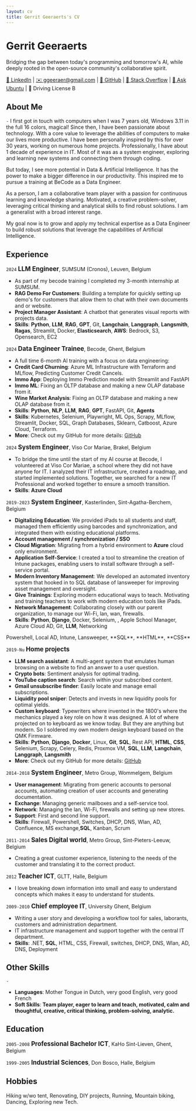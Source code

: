 ```yaml
---
layout: cv
title: Gerrit Geeraerts's CV
---
```


# Gerrit Geeraerts
Bridging the gap between today's programming and tomorrow's AI, while deeply rooted in the open-source community's collaborative spirit.  

<div id="webaddress">
  <a href="https://www.linkedin.com/in/gerrit-geeraerts/" target="_blank">🔗 LinkedIn</a> |
  <a href="mailto:ggeeraer@gmail.com" target="_blank">✉️ ggeeraer@gmail.com</a> |
  <a href="https://github.com/GerritGeeraerts" target="_blank">🔗 GitHub</a> |
  <a href="https://stackoverflow.com/users/10213635/gerrit-geeraerts?tab=profile" target="_blank">🔗 Stack Overflow</a> |
  <a href="https://askubuntu.com/users/1097288/gerrit-geeraerts?tab=profile" target="_blank">🔗 Ask Ubuntu</a> |
  🪪 Driving License B
</div>

## About Me
`-`
I first got in touch with computers when I was 7 years old, Windows 3.11 in the full 16 colors, magical! Since then, 
I have been passionate about technology. With a core value to leverage the abilities of computers to make our lives more 
productive. I have been personally inspired by this for over 30 years, working on numerous home projects. 
Professionally, I have about 1 decade of experience in IT. Most of it was as a system engineer, exploring and learning 
new systems and connecting them through coding. 

But today, I see more potential in Data & Artificial Intelligence. It has the power to make a bigger difference in our 
productivity. This inspired me to pursue a training at BeCode as a Data Engineer.

As a person, I am a collaborative team player with a passion for continuous learning and knowledge sharing. 
Motivated, a creative problem-solver, leveraging critical thinking and analytical skills to find robust solutions. 
I am a generalist with a broad interest range.

My goal now is to grow and apply my technical expertise as a Data Engineer to build robust solutions that leverage 
the capabilities of Artificial Intelligence.

## Experience

`2024` <span style="font-size:1.2em;">**LLM Engineer**</span>, SUMSUM (Cronos), Leuven, Belgium
- As part of my becode training I completed my 3-month internship at SUMSUM. 
- **RAG Demo For Customers**: Building a template for quickly setting up demo's for customers that allow them to chat 
  with their own documents and or website.
- **Project Manager Assistant**: A chatbot that generates visual reports with projects data.  
- **Skills**: **Python**, **LLM**, **RAG**, **GPT**, Git, **Langchain**, **Langgraph**, **Langsmith**, **Ragas**, 
  Streamlit, Docker, **Elasticsearch**, **AWS**: Bedrock, S3, Opensearch, EC2

`2024` <span style="font-size:1.2em;">**Data Engineer Trainee**</span>, Becode, Ghent, Belgium
- A full time 6-month AI training with a focus on data engineering:
- **Credit Card Churning**: Azure ML Infrastructure with Terraform and MLflow, Predicting Customer Credit Cancels.
- **Immo App**: Deploying Immo Prediction model with Streamlit and FastAPI
- **Immo ML**: Fixing an OLTP database and making a new OLAP database from it.
- **Wine Market Analysis**: Fixing an OLTP database and making a new OLAP database from it.
- **Skills**: **Python**, **NLP**, **LLM**, **RAG**, **GPT**, FastAPI, Git, **Agents**
- **Skills**: Kubernetes, Selenium, Playwright, ML Ops, Scrapy, MLflow, Streamlit, Docker, SQL, Graph Databases, 
  Sklearn, Catboost, Azure Cloud, Terraform.
- **More**: Check out my GitHub for more details: [GitHub](https://github.com/GerritGeeraerts)

`2024` <span style="font-size:1.2em;">**System Engineer**</span>, Viso Cor Mariae, Brakel, Belgium
- To bridge the time until the start of my AI course at Becode, I volunteered at Viso Cor Mariae, a school where they 
  did not have anyone for IT. I analyzed their IT infrastructure, created a roadmap, and started implemented solutions. 
  Together, we searched for a new IT Professional and worked together to ensure a smooth transition. 
- **Skills**: **Azure Cloud**

`2019-2023` <span style="font-size:1.2em;">**System Engineer**</span>, Kasterlinden, Sint-Agatha-Berchem, Belgium
- **Digitalizing Education**: We provided iPads to all students and staff, managed them efficiently using barcodes and synchronization, and integrated them with existing educational platforms.
- **Account management / synchronization / SSO**
- **Cloud Migration**: Migrating from a hybrid environment to **Azure** cloud only environment.
- **Application Self-Service**: I created a tool to streamline the creation of Intune packages, enabling users to install software through a self-service portal.
- **Modern Inventory Management**: We developed an automated inventory system that hooked in to SQL database of lansweeper for improving asset management and oversight.
- **Give Trainings**: Exploring modern educational ways to teach. Motivating and training teachers to work with modern education tools like iPads.
- **Network Management**: Collaborating closely with our parent organization, to manage our Wi-Fi, lan, wan, firewalls.
- **Skills**: **Python**, **Django**, Docker, Selenium, <!--, Jamf-->, Apple School Manager, Azure Cloud AD, Git<!--, Soap-->, **LLM**, Networking
<!--DHCP, DNS, Firewall, VLAN, Switches, --> Powershell, Local AD, Intune, Lansweeper, **SQL**, **HTML**, **CSS**

`2019-Nu` <span style="font-size:1.2em;">**Home projects**</span>
- **LLM search assistant**: A multi-agent system that emulates human browsing on a website to find an answer to a user question.
- **Crypto bots**: Sentiment analysis for optimal trading.
- **YouTube caption search**: Search within your subscribed content.
- **Gmail unsubscribe finder**: Easily locate and manage email subscriptions.
- **Liquidity pool sniper**: Detects and invests in new liquidity pools for optimal yields.
- **Custom keyboard**: Typewriters where invented in the 1800's where the mechanics played a key role on how it was designed. A lot of where projected on to keyboard as we know today. But they are anything but modern. So I soldered my own modern design keyboard based on the QMK Firmware.
- **Skills**: **Python**, **Django**, **Docker**, Linux, **Git**, **SQL**, Rest API, **HTML**, **CSS**, Selenium, Scrapy, Celery, Redis, 
Proxmox VM, **SQL**, **LLM**, **Langchain**, **Langgraph**, **Langsmith**
- **More**: Check out my GitHub for more details: [GitHub](https://github.com/GerritGeeraerts)

`2014-2018` <span style="font-size:1.2em;">**System Engineer**</span>, Metro Group, Wommelgem, Belgium  
- **User management**: Migrating from generic accounts to personal accounts, automating creation of user accounts and generating documentation. 
- **Exchange**: Managing generic mailboxes and a self-service tool.
- **Network**: Managing the lan, Wi-Fi, firewalls and setting up new stores.
- **Support**: First and second line support.
- **Skills**: Firewall, Powershell, Switches, DHCP, DNS, Wlan, AD, Confluence, MS exchange,**SQL**, Kanban, Scrum

`2011-2014` <span style="font-size:1.2em;">**Sales Digital world**</span>, Metro Group, Sint-Pieters-Leeuw, Belgium  
- Creating a great customer experience, listening to the needs of the customer and translating it to the correct product.

`2012` <span style="font-size:1.2em;">**Teacher ICT**</span>, GLTT, Halle, Belgium  
- I love breaking down information into small and easy to understand concepts which makes it easy to understand for students.

`2009-2010` <span style="font-size:1.2em;">**Chief employee IT**</span>, University Ghent, Belgium  
- Writing a user story and developing a workflow tool for sales, laborants, customers and administration department.
- IT infrastructure management and support together with the central IT department. 
- **Skills**: .NET, **SQL**, HTML, CSS, Firewall, switches, DHCP, DNS, Wlan, AD, DNS, Deployment

## Other Skills
`-`
- **Languages**: Mother Tongue in Dutch, very good English, very good French
- **Soft Skills**: 	**Team player, eager to learn and teach, motivated, calm and thoughtful, creative, critical thinking, problem-solving, analytic.**


## Education
`2005-2008` <span style="font-size:1.2em;">**Professional Bachelor ICT**</span>, KaHo Sint-Lieven, Ghent, Belgium

`1999-2005` <span style="font-size:1.2em;">**Industrial Sciences**</span>, Don Bosco, Halle, Belgium

## Hobbies
Hiking w/wo tent, Renovating, DIY projects, Running, Mountain biking, Dancing, Exploring new Tech.

<!-- ### Footer

Last updated: May 2013 -->
 
